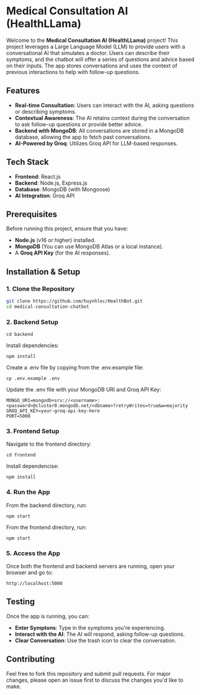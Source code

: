 # Medical Consultation AI (HealthLLama)

Welcome to the **Medical Consultation AI (HealthLLama)** project! This project leverages a Large Language Model (LLM) to provide users with a conversational AI that simulates a doctor. Users can describe their symptoms, and the chatbot will offer a series of questions and advice based on their inputs. The app stores conversations and uses the context of previous interactions to help with follow-up questions.

## Features

- **Real-time Consultation**: Users can interact with the AI, asking questions or describing symptoms.
- **Contextual Awareness**: The AI retains context during the conversation to ask follow-up questions or provide better advice.
- **Backend with MongoDB**: All conversations are stored in a MongoDB database, allowing the app to fetch past conversations.
- **AI-Powered by Groq**: Utilizes Groq API for LLM-based responses.
  
## Tech Stack

- **Frontend**: React.js
- **Backend**: Node.js, Express.js
- **Database**: MongoDB (with Mongoose)
- **AI Integration**: Groq API

## Prerequisites

Before running this project, ensure that you have:

- **Node.js** (v16 or higher) installed.
- **MongoDB** (You can use MongoDB Atlas or a local instance).
- A **Groq API Key** (for the AI responses).

## Installation & Setup

### 1. Clone the Repository

```bash
git clone https://github.com/huynhloc/HealthBot.git
cd medical-consultation-chatbot

```
### 2. Backend Setup
```
cd backend
```
Install dependencies:
  
```
npm install
```
Create a .env file by copying from the .env.example file:

```
cp .env.example .env
```
Update the .env file with your MongoDB URI and Groq API Key:
```
MONGO_URI=mongodb+srv://<username>:<password>@cluster0.mongodb.net/<dbname>?retryWrites=true&w=majority
GROQ_API_KEY=your-groq-api-key-here
PORT=5000
```
### 3. Frontend Setup
Navigate to the frontend directory:
```
cd frontend
```
Install dependencise:
```
npm install
```

### 4. Run the App
From the backend directory, run:
```
npm start
```

From the frontend directory, run:
```
npm start
```
### 5. Access the App 
Once both the frontend and backend servers are running, open your browser and go to:
```
http://localhost:5000
```

## Testing
Once the app is running, you can:
- **Enter Symptons**: Type in the symptoms you're experiencing.
- **Interact with the AI**: The AI will respond, asking follow-up questions.
- **Clear Conversation**: Use the trash icon to clear the conversation.
## Contributing
Feel free to fork this repository and submit pull requests. For major changes, please open an issue first to discuss the changes you'd like to make.



